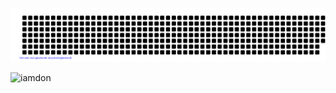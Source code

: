 
![RUJAN DADA](https://github.com/RujanRanjitkar/RujanRanjitkar/blob/864493ddae282ea6a0a5bab22cd1fb67d9521c5a/gitartwork.svg)
<p><img align="left" src="https://github-readme-stats.vercel.app/api/top-langs?username=RujanRanjitkar&show_icons=true&locale=en&layout=compact&theme=dark" alt="iamdon" /></p>
